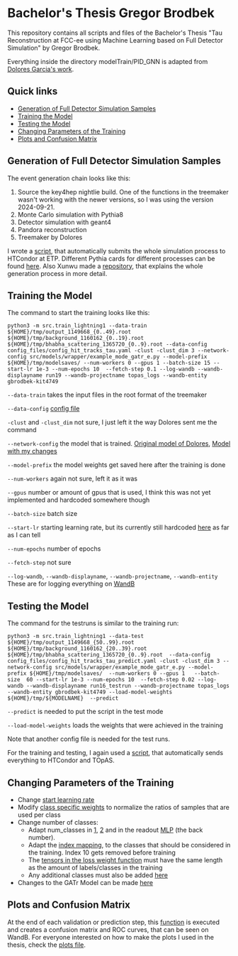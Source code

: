 # Bachelor's Thesis Gregor Brodbek

This repository contains all scripts and files of the Bachelor's Thesis "Tau Reconstruction at FCC-ee using Machine Learning based on Full Detector Simulation" by Gregor Brodbek.

Everything inside the directory modelTrain/PID_GNN is adapted from [Dolores Garcia's work](https://github.com/doloresgarcia/PID_GNN).

## Quick links
- [Generation of Full Detector Simulation Samples](#Generation-of-Full-Detector-Simulation-Samples)
- [Training the Model](#Training-the-Model)
- [Testing the Model](#Testing-the-Model)
- [Changing Parameters of the Training](#Changing-Parameters-of-the-Training)
- [Plots and Confusion Matrix](#Plots-and-Confusion-Matrix)

## Generation of Full Detector Simulation Samples

The event generation chain looks like this:

1) Source the key4hep nightlie build. One of the functions in the treemaker wasn't working with the newer versions, so I was using the version 2024-09-21.
2) Monte Carlo simulation with Pythia8
3) Detector simulation with geant4
4) Pandora reconstruction
5) Treemaker by Dolores

I wrote a [script](./files_for_generation_chain/condorSubmission/submitFullsim.sh), that automatically submits the whole simulation process to HTCondor at ETP. Different Pythia cards for different processes can be found [here](./files_for_generation_chain/Zcards). Also Xunwu made a [repository](https://github.com/zuoxunwu/FullSim_TauID), that explains the whole generation process in more detail.


## Training the Model

The command to start the training looks like this:

```python3 -m src.train_lightning1 --data-train ${HOME}/tmp/output_1149668_{0..49}.root ${HOME}/tmp/background_1160162_{0..19}.root ${HOME}/tmp/bhabha_scattering_1365720_{0..9}.root --data-config config_files/config_hit_tracks_tau.yaml -clust -clust_dim 3 --network-config src/models/wrapper/example_mode_gatr_e.py --model-prefix ${HOME}/tmp/modelsaves/ --num-workers 0 --gpus 1 --batch-size 15 --start-lr 1e-3 --num-epochs 10  --fetch-step 0.1 --log-wandb --wandb-displayname run19 --wandb-projectname topas_logs --wandb-entity gbrodbek-kit4749```

`--data-train` takes the input files in the root format of the treemaker

`--data-config` [config file](./modelTrain/PID_GNN/config_files)

`-clust` and `-clust_dim` not sure, I just left it the way Dolores sent me the command

`--network-config` the model that is trained. [Original model of Dolores](./modelTrain/PID_GNN/src/models/Gatr_pf_e_tau_rho_original.py), [Model with my changes](./modelTrain/PID_GNN/src/models/Gatr_pf_e_tau_rho.py)

`--model-prefix` the model weights get saved here after the training is done

`--num-workers` again not sure, left it as it was

`--gpus` number or amount of gpus that is used, I think this was not yet implemented and hardcoded somewhere though

`--batch-size` batch size

`--start-lr` starting learning rate, but its currently still hardcoded [here](./modelTrain/PID_GNN/src/models/Gatr_pf_e_tau_rho.py#L422C67-L422C74) as far as I can tell

`--num-epochs` number of epochs

`--fetch-step` not sure

`--log-wandb`, `--wandb-displayname`, `--wandb-projectname`, `--wandb-entity` These are for logging everything on [WandB](https://wandb.ai/gbrodbek-kit4749/topas_logs?nw=nwusergbrodbek)


## Testing the Model

The command for the testruns is similar to the training run:

```python3 -m src.train_lightning1 --data-test  ${HOME}/tmp/output_1149668_{50..99}.root ${HOME}/tmp/background_1160162_{20..39}.root ${HOME}/tmp/bhabha_scattering_1365720_{0..9}.root  --data-config config_files/config_hit_tracks_tau_predict.yaml -clust -clust_dim 3 --network-config src/models/wrapper/example_mode_gatr_e.py --model-prefix ${HOME}/tmp/modelsaves/  --num-workers 0 --gpus 1   --batch-size  60 --start-lr 1e-3 --num-epochs 10  --fetch-step 0.02 --log-wandb --wandb-displayname run16_testrun --wandb-projectname topas_logs --wandb-entity gbrodbek-kit4749 --load-model-weights ${HOME}/tmp/${MODELNAME}  --predict```

`--predict` is needed to put the script in the test mode

`--load-model-weights` loads the weights that were achieved in the training

Note that another config file is needed for the test runs.


For the training and testing, I again used a [script](./modelTrain/condor_training/submit_to_topas.sh), that automatically sends everything to HTCondor and TOpAS.


## Changing Parameters of the Training

- Change [start learning rate](./modelTrain/PID_GNN/src/models/Gatr_pf_e_tau_rho.py#L422C67-L422C74)
- Modify [class specific weights](./modelTrain/PID_GNN/src/models/Gatr_pf_e_tau_rho.py#L99C4-L127C1) to normalize the ratios of samples that are used per class
- Change number of classes:
  - Adapt num_classes in [1](./modelTrain/PID_GNN/src/models/Gatr_pf_e_tau_rho.py#L303C58-L303C71), [2](./modelTrain/PID_GNN/src/models/Gatr_pf_e_tau_rho.py#L248C58-L248C71) and in the readout [MLP](./modelTrain/PID_GNN/src/models/Gatr_pf_e_tau_rho.py#L96C44-L96C46) (the back number).
  - Adapt the [index mapping](./modelTrain/PID_GNN/src/dataset/functions_graph.py#L217C1-L219C10), to the classes that should be considered in the training. Index 10 gets removed before training
  - The [tensors in the loss weight function](./modelTrain/PID_GNN/src/models/Gatr_pf_e_tau_rho.py#L118C9-L120C76) must have the same length as the amount of labels/classes in the training
  - Any additional classes must also be added [here](./modelTrain/PID_GNN/src/models/Gatr_pf_e_tau_rho.py#L308C13-L319C60)
- Changes to the GATr Model can be made [here](./modelTrain/PID_GNN/src/models/Gatr_pf_e_tau_rho.py#L78C9-L88C10)
 
## Plots and Confusion Matrix

At the end of each validation or prediction step, this [function](./modelTrain/PID_GNN/src/models/Gatr_pf_e_tau_rho.py#L375C1-L406C44) is executed and creates a confusion matrix and ROC curves, that can be seen on WandB. For everyone interested on how to make the plots I used in the thesis, check the [plots file](./plots).
